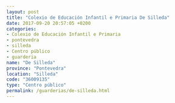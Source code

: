 ```yaml
---
layout: post
title: "Colexio de Educación Infantil e Primaria De Silleda"
date: 2017-09-20 20:57:05 +0200
categories:
- Colexio de Educación Infantil e Primaria
- pontevedra
- silleda
- Centro público
- guarderia
name: "De Silleda"
province: "Pontevedra"
location: "Silleda"
code: "36009135"
type: "Centro público"
permalink: /guarderias/de-silleda.html
---
```

